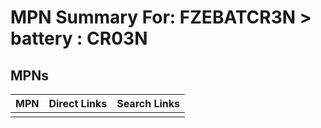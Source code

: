 



# MPN Summary For: FZEBATCR3N > battery : CR03N

## MPNs
  

|MPN|Direct Links|Search Links|
| :--- | :--- | :--- |
||||
